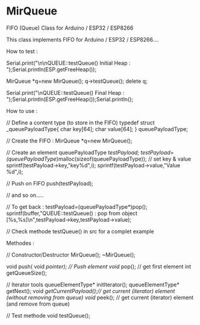 # MirQueue
FIFO (Queue) Class for Arduino / ESP32 / ESP8266


This class implements FIFO for Arduino / ESP32 / ESP8266....


How to test :

Serial.print("\n\nQUEUE::testQueue() Initial Heap : ");Serial.println(ESP.getFreeHeap());

MirQueue *q=new MirQueue();
q->testQueue();
delete q;

Serial.print("\nQUEUE::testQueue() Final Heap : ");Serial.println(ESP.getFreeHeap());Serial.println();


How to use :

// Define a content type (to store in the FIFO) 
typedef struct _queuePayloadType{
    char key[64];
    char value[64];
} queuePayloadType; 

// Create the FIFO :
MirQueue *q=new MirQueue();

// Create an element
queuePayloadType  *testPayload;
testPayload=(queuePayloadType*)malloc(sizeof(queuePayloadType));
// set key & value
sprintf(testPayload->key,"key%d",i);
sprintf(testPayload->value,"Value %d",i); 

// Push on FIFO
push(testPayload); 

// and so on.....

// To get back :
testPayload=(queuePayloadType*)pop();
sprintf(buffer,"QUEUE::testQueue() : pop from object [%s,%s]\n",testPayload->key,testPayload->value);

// Check methode testQueue() in src for a complet example


Methodes :

  // Constructor/Destructor
  MirQueue(); 
  ~MirQueue();
	
  void push( void *pointer); // Push element
  void* pop();  // get first element
  int getQueueSize();
	
  // Iterator tools
  queueElementType* initIterator();
  queueElementType* getNext();
  void *getCurrentPayload();// get current (iterator) element (without removing from queue) 
  void* peek(); // get current (iterator) element (and remove from queue) 


  // Test methode
  void testQueue();


